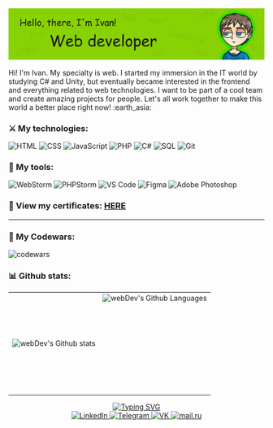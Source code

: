 <img src="https://raw.githubusercontent.com/KacIvan/KacIvan/main/header_pic.png" alt="Header logo">
<p>Hi! I'm Ivan. My specialty is web. I started my immersion in the IT world by studying C# and Unity, but eventually became interested in the frontend and everything related to web technologies. I want to be part of a cool team and create amazing projects for people. Let's all work together to make this world a better place right now! :earth_asia:</p>

### :crossed_swords: My technologies:
<div>
  <img src="https://cdn-icons-png.flaticon.com/512/174/174854.png" title="HTML" alt="HTML" width="35" height="35"/>
  <img src="https://cdn-icons-png.flaticon.com/512/732/732190.png" title="CSS" alt="CSS" width="35" height="35"/>
  <img src="https://cdn-icons-png.flaticon.com/512/5968/5968292.png" title="JavaScript" alt="JavaScript" width="35" height="35"/>
  <img src="https://cdn-icons-png.flaticon.com/512/919/919830.png" title="PHP" alt="PHP" width="35" height="35"/>
  <img src="https://cdn-icons-png.flaticon.com/512/6132/6132221.png" title="I know the basics C#" alt="C#" width="35" height="35"/>
  <img src="https://cdn-icons-png.flaticon.com/512/2772/2772128.png" title="SQL" alt="SQL" width="35" height="35"/>
  <img src="https://cdn-icons-png.flaticon.com/512/4494/4494740.png" title="Git" alt="Git" width="35" height="35"/>
</div>

### :toolbox: My tools:
<div>
  <img src="https://static-00.iconduck.com/assets.00/webstorm-icon-512x496-ytmya0mz.png" title="WebStorm" alt="WebStorm" width="35" height="35"/>
  <img src="https://static-00.iconduck.com/assets.00/phpstorm-icon-512x506-d6yogswx.png" title="PHPStorm" alt="PHPStorm" width="35" height="35"/>
  <img src="https://img.icons8.com/color/256/visual-studio-code-2019.png" title="VS Code" alt="VS Code" width="35" height="35"/>
  <img src="https://img.icons8.com/fluency/256/figma.png" title="Figma" alt="Figma" width="35" height="35"/>
  <img src="https://img.icons8.com/color/256/adobe-photoshop.png" title="Adobe Photoshop" alt="Adobe Photoshop" width="35" height="35"/>
</div>

### 📜 View my certificates: <a href="https://drive.google.com/drive/folders/1h9t79JCPhcv6xnPtJbdu8ia_5-wCsWYq?usp=sharing" title="Follow the link if you want to see my diplomas and certificates" target="_blank">HERE</a>

---
### 📀 My Codewars:
![codewars](https://www.codewars.com/users/KacIvan/badges/large)

### :bar_chart: Github stats:
<table>
  <tr>
    <td>
      <img align="left" src="http://github-profile-summary-cards.vercel.app/api/cards/stats?username=kacivan&theme=chartreuse_dark" alt="webDev's Github stats" />
    </td>
    <td>
      <img height="195px" align="right" alt="webDev's Github Languages" src="https://github-readme-stats-sigma-five.vercel.app/api/top-langs/?username=KacIvan&layout=compact&theme=chartreuse-dark" />
    </td>
  </tr>
</table>
<div id="footer" align="center">
    <a href="https://git.io/typing-svg"><img src="https://readme-typing-svg.demolab.com?font=Fira+Code&duration=4000&pause=500&color=88D204&background=88D20400&center=true&vCenter=true&width=500&lines=Nice+to+meet+you!;Contact+me+if+you+have+any+questions.;I'll+be+glad+to+chat+%3A)" alt="Typing SVG" /></a>
    <br>
    <a href="https://www.linkedin.com/in/ivan-katsarenko-564627270/" target="_blank" rel="noopener noreferrer">
        <img src="https://cdn-icons-png.flaticon.com/512/145/145807.png" title="Contact me on LinkedIn" width="30" height="30" alt="LinkedIn" />
    </a> 
    <a href="https://t.me/KacIvan" target="_blank" rel="noopener noreferrer">
        <img src="https://cdn-icons-png.flaticon.com/512/2111/2111646.png" title="Contact me on Telegram" width="30" height="30" alt="Telegram" />
    </a>   
    <a href="https://vk.com/li_kell" target="_blank" rel="noopener noreferrer">
        <img src="https://cdn-icons-png.flaticon.com/512/145/145813.png" title="Contact me on VK" width="30" height="30" alt="VK" />
    </a>   
    <a href="mailto:kimimaro13@mail.ru" target="_blank" rel="noopener noreferrer">
        <img src="https://cdn-icons-png.flaticon.com/512/726/726573.png" title="Send me an email" width="30" height="30" alt="mail.ru" />
    </a>
</div>
